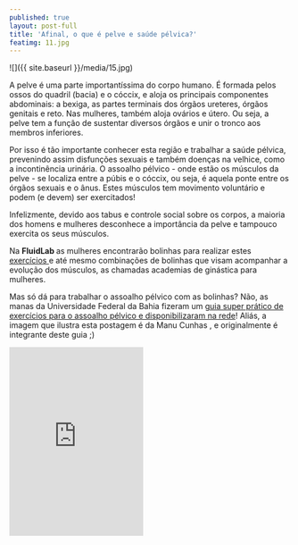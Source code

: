 ```yaml
---
published: true
layout: post-full
title: 'Afinal, o que é pelve e saúde pélvica?'
featimg: 11.jpg
---
```

![]({{ site.baseurl }}/media/15.jpg)

A pelve é uma parte importantíssima do corpo humano. É formada pelos ossos do quadril (bacia) e o cóccix, e aloja os principais componentes abdominais: a bexiga, as partes terminais dos órgãos ureteres, órgãos genitais e reto. Nas mulheres, também aloja ovários e útero. Ou seja, a pelve tem a função de sustentar diversos órgãos e unir o tronco aos membros inferiores.
 
Por isso é tão importante conhecer esta região e trabalhar a saúde pélvica, prevenindo assim disfunções sexuais e também doenças na velhice, como a incontinência urinária. O assoalho pélvico - onde estão os músculos da pelve - se localiza entre a púbis e o cóccix, ou seja, é aquela ponte entre os órgãos sexuais e o ânus. Estes músculos tem movimento voluntário e podem (e devem) ser exercitados!
 
Infelizmente, devido aos tabus e controle social sobre os corpos, a maioria dos homens e mulheres desconhece a importância da pelve e tampouco exercita os seus músculos.
 
Na <b> FluidLab </b> as mulheres encontrarão bolinhas para realizar estes <a href ="https://www.laboratoriodosprazeres.com.br/saude-sexual-e-pelvica/"> exercícios </a>  e até mesmo combinações de bolinhas que visam acompanhar a evolução dos músculos, as chamadas academias de ginástica para mulheres.
 
Mas só dá para trabalhar o assoalho pélvico com as bolinhas? Não, as manas da Universidade Federal da Bahia fizeram um [guia super prático de exercícios para o assoalho pélvico e disponibilizaram na rede](https://drive.google.com/file/d/0BwWfEriq3mjNS25WdjNCbVAyNms/view)! Aliás, a imagem que ilustra esta postagem é da Manu Cunhas , e originalmente é integrante deste guia ;)
 

[<div class="nuvem-div" style="width:240px;text-align:center"><iframe src="http://apps.linkedstore.com/widgets/widget/3533/12217629?size=240&color=%23000000&btn_background=%23000000&btn_color=%23ffffff&btn_text=Comprar" frameborder="0" width="240" height="338"></iframe></div>](https://www.laboratoriodosprazeres.com.br/saude-sexual-e-pelvica/kegel-ball/luna-beads-noir-lelo/)
